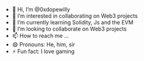 - 👋 Hi, I’m @0xdopewilly
- 👀 I’m interested in collaborating on Web3 projects
- 🌱 I’m currently learning Solidity, Js and the EVM
- 💞️ I’m looking to collaborate on Web3 projects
- 📫 How to reach me ...
- 😄 Pronouns: He, him, sir
- ⚡ Fun fact: I love gaming

<!---
0xdopewilly/0xdopewilly is a ✨ special ✨ repository because its `README.md` (this file) appears on your GitHub profile.
You can click the Preview link to take a look at your changes.
--->
